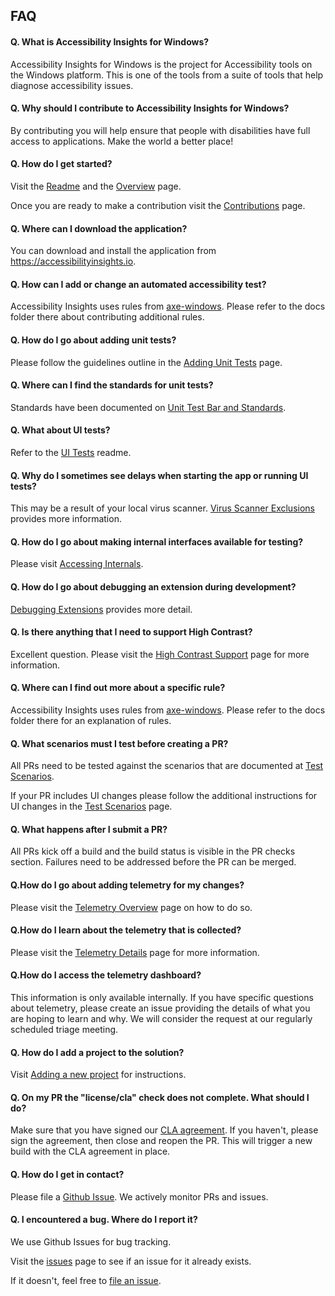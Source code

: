 ## FAQ
#### Q. What is Accessibility Insights for Windows?
Accessibility Insights for Windows is the project for Accessibility tools on the Windows platform. This is one of the tools from a suite of tools that help diagnose accessibility issues. 

#### Q. Why should I contribute to Accessibility Insights for Windows?
By contributing you will help ensure that people with disabilities have full access to applications. Make the world a better place!

#### Q. How do I get started?
Visit the [Readme](../README.md) and the [Overview](Overview.md) page.

Once you are ready to make a contribution visit the [Contributions](../Contributing.md) page.

#### Q. Where can I download the application?
You can download and install the application from https://accessibilityinsights.io.

#### Q. How can I add or change an automated accessibility test?
Accessibility Insights uses rules from [axe-windows](https://github.com/microsoft/axe-windows). Please refer to the docs folder there about contributing additional rules.

#### Q. How do I go about adding unit tests?
Please follow the guidelines outline in the [Adding Unit Tests](AddUnitTests.md) page.

#### Q. Where can I find the standards for unit tests?
Standards have been documented on [Unit Test Bar and Standards](UnitTestBarAndStandards.md).

#### Q. What about UI tests?
Refer to the [UI Tests](../src/UITests/README.md) readme.

#### Q. Why do I sometimes see delays when starting the app or running UI tests?
This may be a result of your local virus scanner. [Virus Scanner Exclusions](VirusScannerExclusions.md) provides more information.

#### Q. How do I go about making internal interfaces available for testing? 
Please visit [Accessing Internals](AccessingInternals.md).

#### Q. How do I go about debugging an extension during development?
[Debugging Extensions](DebuggingExtensions.md) provides more detail.

#### Q. Is there anything that I need to support High Contrast?
Excellent question. Please visit the [High Contrast Support](HighContrastSupport.md) page for more information.

#### Q. Where can I find out more about a specific rule?
Accessibility Insights uses rules from [axe-windows](https://github.com/microsoft/axe-windows). Please refer to the docs folder there for an explanation of rules.

#### Q. What scenarios must I test before creating a PR? 
All PRs need to be tested against the scenarios that are documented at [Test Scenarios](Scenarios.md). 

If your PR includes UI changes please follow the additional instructions for UI changes in the [Test Scenarios](Scenarios.md) page.

#### Q. What happens after I submit a PR?
All PRs kick off a build and the build status is visible in the PR checks section. Failures need to be addressed before the PR can be merged. 

#### Q.How do I go about adding telemetry for my changes?
Please visit the [Telemetry Overview](TelemetryOverview.md) page on how to do so.

#### Q.How do I learn about the telemetry that is collected?
Please visit the [Telemetry Details](TelemetryDetails.md) page for more information.

#### Q.How do I access the telemetry dashboard?
This information is only available internally. If you have specific questions about telemetry, please create an issue providing the details of what you are hoping to learn and why. We will consider the request at our regularly scheduled triage meeting.

#### Q. How do I add a project to the solution?
Visit [Adding a new project](NewProject.md) for instructions.

#### Q. On my PR the "license/cla" check does not complete. What should I do?
Make sure that you have signed our [CLA agreement](../Contributing.md). If you haven't, please sign the agreement, then close and reopen the PR. This will trigger a new build with the CLA agreement in place.

#### Q. How do I get in contact?
Please file a [Github Issue](https://github.com/Microsoft/accessibility-insights-windows/issues/new/choose). We actively monitor PRs and issues.

#### Q. I encountered a bug. Where do I report it?
We use Github Issues for bug tracking.

Visit the [issues](https://github.com/Microsoft/accessibility-insights-windows/issues?q=is%3Aissue+is%3Aopen%2Cclosed) page to see if an issue for it already exists.

If it doesn't, feel free to [file an issue](https://github.com/Microsoft/accessibility-insights-windows/issues/new/choose).
